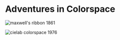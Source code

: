 # Adventures in Colorspace

![maxwell's ribbon 1861](https://upload.wikimedia.org/wikipedia/commons/thumb/7/7f/Tartan_Ribbon.jpg/293px-Tartan_Ribbon.jpg)

![cielab colorspace 1976](https://upload.wikimedia.org/wikipedia/commons/thumb/2/21/Lab_color_space.png/200px-Lab_color_space.png)
